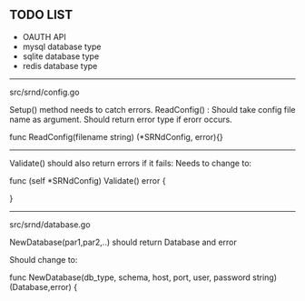 

## TODO LIST ##

* OAUTH API
* mysql database type
* sqlite database type
* redis database type


--------

src/srnd/config.go 

Setup() method needs to catch errors.
ReadConfig() : Should take config file name as argument. Should return error type if erorr occurs.

func ReadConfig(filename string) (*SRNdConfig, error){}


-----------

Validate() should also return errors if it fails: Needs to change to:

func (self *SRNdConfig) Validate() error {
	
}


------------------

src/srnd/database.go

NewDatabase(par1,par2,..) should return Database and error

Should change to:

func NewDatabase(db_type, schema, host, port, user, password string) (Database,error)  {